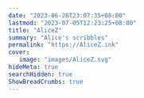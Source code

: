 ```yaml
---
date: "2023-06-28T23:07:35+08:00"
lastmod: "2023-07-05T12:23:25+08:00"
title: "AliceZ"
summary: "Alice's scribbles"
permalink: "https://AliceZ.ink"
cover: 
   image: "images/AliceZ.svg"
hideMeta: true
searchHidden: true
ShowBreadCrumbs: true
---
```

